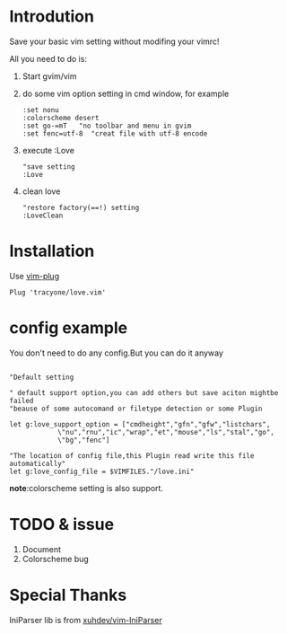 # Introdution

Save your basic vim setting without modifing your vimrc!

All you need to do is:

1. Start gvim/vim
2. do some vim option setting in cmd window, for example

	```vim
	:set nonu  
	:colorscheme desert
    :set go-=mT   "no toolbar and menu in gvim
    :set fenc=utf-8  "creat file with utf-8 encode
	```

3. execute :Love

	```vim
    "save setting
    :Love
	```
4. clean love

	```vim
    "restore factory(==!) setting
    :LoveClean
	```

# Installation

Use [vim-plug](https://github.com/junegunn/vim-plug)

```vim
Plug 'tracyone/love.vim'
```

# config example

You don't need to do any config.But you can do it anyway

```vim

"Default setting

" default support option,you can add others but save aciton mightbe failed 
"beause of some autocomand or filetype detection or some Plugin

let g:love_support_option = ["cmdheight","gfn","gfw","listchars",
            \"nu","rnu","ic","wrap","et","mouse","ls","stal","go",
            \"bg","fenc"]

"The location of config file,this Plugin read write this file automatically"
let g:love_config_file = $VIMFILES."/love.ini"

```

**note**:colorscheme setting is also support.

# TODO & issue

1. Document
2. Colorscheme bug

# Special Thanks

IniParser lib is from [xuhdev/vim-IniParser](https://github.com/xuhdev/vim-IniParser)


